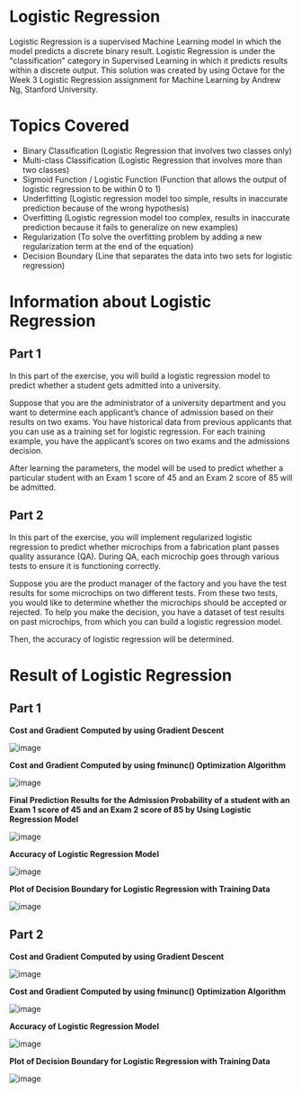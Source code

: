 # Logistic Regression
Logistic Regression is a supervised Machine Learning model in which the model predicts a discrete binary result. Logistic Regression is under the "classification" category in Supervised Learning in which it predicts results within a discrete output. This solution was created by using Octave for the Week 3 Logistic Regression assignment for Machine Learning by Andrew Ng, Stanford University. 

# Topics Covered 
- Binary Classification (Logistic Regression that involves two classes only) 
- Multi-class Classification (Logistic Regression that involves more than two classes)
- Sigmoid Function / Logistic Function (Function that allows the output of logistic regression to be within 0 to 1)
- Underfitting (Logistic regression model too simple, results in inaccurate prediction because of the wrong hypothesis)
- Overfitting (Logistic regression model too complex, results in inaccurate prediction because it fails to generalize on new examples)
- Regularization (To solve the overfitting problem by adding a new regularization term at the end of the equation) 
- Decision Boundary (Line that separates the data into two sets for logistic regression)

# Information about Logistic Regression 
## Part 1
In this part of the exercise, you will build a logistic regression model to predict whether a student gets admitted into a university.

Suppose that you are the administrator of a university department and you want to determine each applicant’s chance of admission based on their results on two exams. You have historical data from previous applicants that you can use as a training set for logistic regression. For each training example, you have the applicant’s scores on two exams and the admissions decision.

After learning the parameters, the model will be used to predict whether a particular student with an Exam 1 score of 45 and an Exam 2 score of 85 will be admitted. 

## Part 2
In this part of the exercise, you will implement regularized logistic regression to predict whether microchips from a fabrication plant passes quality assurance (QA). During QA, each microchip goes through various tests to ensure it is functioning correctly.

Suppose you are the product manager of the factory and you have the test results for some microchips on two different tests. From these two tests, you would like to determine whether the microchips should be accepted or rejected. To help you make the decision, you have a dataset of test results on past microchips, from which you can build a logistic regression model.

Then, the accuracy of logistic regression will be determined. 

# Result of Logistic Regression
## Part 1
**Cost and Gradient Computed by using Gradient Descent**

![image](https://user-images.githubusercontent.com/95561298/183305688-d23d75b0-2a6a-43e2-93cc-8029f8ddbc61.png)
 
**Cost and Gradient Computed by using fminunc() Optimization Algorithm**

![image](https://user-images.githubusercontent.com/95561298/183305772-9234e860-ecf0-4125-8bb2-0570ff8c178e.png)

**Final Prediction Results for the Admission Probability of a student with an Exam 1 score of 45 and an Exam 2 score of 85 by Using Logistic Regression Model**

![image](https://user-images.githubusercontent.com/95561298/183305785-53861abc-4823-4791-9b4e-387995acadeb.png)

**Accuracy of Logistic Regression Model**

![image](https://user-images.githubusercontent.com/95561298/183305856-c55a64f2-633f-46c4-aa8d-1f829b50b7bc.png)

**Plot of Decision Boundary for Logistic Regression with Training Data**

![image](https://user-images.githubusercontent.com/95561298/183305863-b8aece2f-aa29-431f-8a4c-eba3c0eac737.png)

## Part 2
**Cost and Gradient Computed by using Gradient Descent**

![image](https://user-images.githubusercontent.com/95561298/183305924-12901c77-4f2c-4c42-99b4-2a7138ec28d3.png)
 
**Cost and Gradient Computed by using fminunc() Optimization Algorithm**

![image](https://user-images.githubusercontent.com/95561298/183305952-68b95b80-5879-44e5-80da-e5d0c43abb80.png)

**Accuracy of Logistic Regression Model**

![image](https://user-images.githubusercontent.com/95561298/183305899-2332304d-24cb-48d5-9d97-28fea194c7d1.png)

**Plot of Decision Boundary for Logistic Regression with Training Data**

![image](https://user-images.githubusercontent.com/95561298/183305885-a4d92545-3058-4fcd-b640-5fd21dde5ef8.png)
